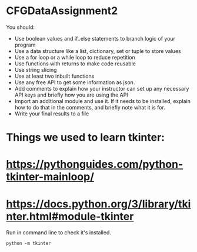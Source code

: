 # CFGDataAssignment2

You should:

- Use boolean values and if..else statements to branch logic of your program
- Use a data structure like a list, dictionary, set or tuple to store values
- Use a for loop or a while loop to reduce repetition
- Use functions with returns to make code reusable
- Use string slicing
- Use at least two inbuilt functions
- Use any free API to get some information as json.
- Add comments to explain how your instructor can set up any necessary API keys and
  briefly how you are using the API
- Import an additional module and use it. If it needs to be installed, explain how to do that
  in the comments, and briefly note what it is for.
- Write your final results to a file

# Things we used to learn tkinter:
# https://pythonguides.com/python-tkinter-mainloop/
# https://docs.python.org/3/library/tkinter.html#module-tkinter

Run in command line to check it's installed.

```
python -m tkinter

```
